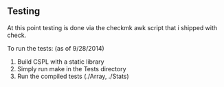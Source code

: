 Testing
-------

At this point testing is done via the checkmk awk script that i shipped with check.

To run the tests: (as of 9/28/2014)
1) Build CSPL with a static library
2) Simply run make in the Tests directory
3) Run the compiled tests (./Array, ./Stats)



